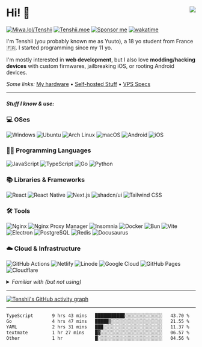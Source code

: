 # Hi! 👋 <img src="https://komarev.com/ghpvc/?username=CuteTenshii&style=for-the-badge&base=2615" align="right" />

[![Miwa.lol/Tenshii](https://img.shields.io/badge/my%20socials-miwa.lol%2Ftenshii-0e0d26?style=for-the-badge)](https://miwa.lol/tenshii)
[![Tenshii.moe](https://img.shields.io/badge/tenshii.moe-141f37?style=for-the-badge)](https://tenshii.moe)
[![Sponsor me](https://img.shields.io/badge/sponsor-30363D?style=for-the-badge&logo=GitHub-Sponsors&logoColor=#white)](https://github.com/sponsors/CuteTenshii)
[![wakatime](https://wakatime.com/badge/user/603df7a0-43ed-44a2-897f-8d90d700254e.svg?style=for-the-badge)](https://wakatime.com/@603df7a0-43ed-44a2-897f-8d90d700254e)

I'm Tenshii (you probably known me as Yuuto), a 18 yo student from France 🇫🇷. I started programming since my 11 yo.

I'm mostly interested in **web development**, but I also love **modding/hacking devices** with custom firmwares, jailbreaking iOS, or rooting Android devices.

*Some links:* [My hardware](Hardware.md) &bull; [Self-hosted Stuff](Self-hosted_Stuff.md) &bull; [VPS Specs](VPS_Specs.md)

---

##### Stuff I know & use:

### 💻 OSes

![Windows](https://img.shields.io/badge/Windows-0078D6?style=for-the-badge&logo=windows&logoColor=white)
![Ubuntu](https://img.shields.io/badge/Ubuntu-E95420?style=for-the-badge&logo=ubuntu&logoColor=white)
![Arch Linux](https://img.shields.io/badge/Arch_Linux-1793D1?style=for-the-badge&logo=arch-linux&logoColor=white)
![macOS](https://img.shields.io/badge/mac%20os-000000?style=for-the-badge&logo=apple&logoColor=white)
![Android](https://img.shields.io/badge/Android-3DDC84?style=for-the-badge&logo=android&logoColor=white)
![iOS](https://img.shields.io/badge/iOS-000000?style=for-the-badge&logo=ios&logoColor=white)

### 🧑‍💻 Programming Languages

![JavaScript](https://img.shields.io/badge/JavaScript-323330?style=for-the-badge&logo=javascript&logoColor=F7DF1E)
![TypeScript](https://img.shields.io/badge/TypeScript-007ACC?style=for-the-badge&logo=typescript&logoColor=white)
![Go](https://img.shields.io/badge/Go-00ADD8?style=for-the-badge&logo=go&logoColor=white)
![Python](https://img.shields.io/badge/Python-FFD43B?style=for-the-badge&logo=python&logoColor=blue)

### 📚 Libraries & Frameworks

![React](https://img.shields.io/badge/React-20232A?style=for-the-badge&logo=react&logoColor=61DAFB)
![React Native](https://img.shields.io/badge/React_Native-20232A?style=for-the-badge&logo=react&logoColor=61DAFB)
![Next.js](https://img.shields.io/badge/next%20js-000000?style=for-the-badge&logo=nextdotjs&logoColor=white)
![shadcn/ui](https://img.shields.io/badge/shadcn%2Fui-000000?style=for-the-badge&logo=shadcnui&logoColor=white)
![Tailwind CSS](https://img.shields.io/badge/Tailwind_CSS-38B2AC?style=for-the-badge&logo=tailwind-css&logoColor=white)

### 🛠️ Tools

![Nginx](https://img.shields.io/badge/Nginx-009639?style=for-the-badge&logo=nginx&logoColor=white)
![Nginx Proxy Manager](https://img.shields.io/badge/nginxproxymanager-F15833?style=for-the-badge&logo=nginxproxymanager&logoColor=white)
![Insomnia](https://img.shields.io/badge/Insomnia-5849be?style=for-the-badge&logo=Insomnia&logoColor=white)
![Docker](https://img.shields.io/badge/Docker-2CA5E0?style=for-the-badge&logo=docker&logoColor=white)
![Bun](https://img.shields.io/badge/bun-282a36?style=for-the-badge&logo=bun&logoColor=fbf0df)
![Vite](https://img.shields.io/badge/Vite-B73BFE?style=for-the-badge&logo=vite&logoColor=FFD62E)
![Electron](https://img.shields.io/badge/Electron-2B2E3A?style=for-the-badge&logo=electron&logoColor=9FEAF9)
![PostgreSQL](https://img.shields.io/badge/PostgreSQL-316192?style=for-the-badge&logo=postgresql&logoColor=white)
![Redis](https://img.shields.io/badge/redis-%23DD0031.svg?&style=for-the-badge&logo=redis&logoColor=white)
![Docusaurus](https://img.shields.io/badge/Docusaurus-3ECC5F?style=for-the-badge&logo=Docusaurus&logoColor=white)

### ☁️ Cloud & Infrastructure

![GitHub Actions](https://img.shields.io/badge/GitHub_Actions-2088FF?style=for-the-badge&logo=github-actions&logoColor=white)
![Netlify](https://img.shields.io/badge/Netlify-00C7B7?style=for-the-badge&logo=netlify&logoColor=white)
![Linode](https://img.shields.io/badge/Linode-00A95C?style=for-the-badge&logo=Linode&logoColor=white)
![Google Cloud](https://img.shields.io/badge/Google_Cloud-4285F4?style=for-the-badge&logo=google-cloud&logoColor=white)
![GitHub Pages](https://img.shields.io/badge/GitHub%20Pages-222222?style=for-the-badge&logo=GitHub%20Pages&logoColor=white)
![Cloudflare](https://img.shields.io/badge/Cloudflare-F38020?style=for-the-badge&logo=Cloudflare&logoColor=white)

<details>
  <summary><i>Familiar with (but not using)</i></summary>

Stuff I used in the past, but that I haven't used in years. That doesn't mean I forgot how to use them :)

![Vue](https://img.shields.io/badge/Vue%20js-35495E?style=for-the-badge&logo=vuedotjs&logoColor=4FC08D)
![Swift](https://img.shields.io/badge/Swift-FA7343?style=for-the-badge&logo=swift&logoColor=white)
![PHP](https://img.shields.io/badge/PHP-777BB4?style=for-the-badge&logo=php&logoColor=white)
![MySQL](https://img.shields.io/badge/MySQL-005C84?style=for-the-badge&logo=mysql&logoColor=white)
</details>

---

[![Tenshii's GitHub activity graph](https://github-readme-activity-graph.vercel.app/graph?username=CuteTenshii&theme=github-compact&hide_border=true)](https://github.com/ashutosh00710/github-readme-activity-graph)

---

<!--START_SECTION:waka-->

```txt
TypeScript       9 hrs 43 mins   ███████████░░░░░░░░░░░░░░   43.70 %
Go               4 hrs 47 mins   █████▒░░░░░░░░░░░░░░░░░░░   21.55 %
YAML             2 hrs 31 mins   ███░░░░░░░░░░░░░░░░░░░░░░   11.37 %
textmate         1 hr 27 mins    █▓░░░░░░░░░░░░░░░░░░░░░░░   06.57 %
Other            1 hr            █░░░░░░░░░░░░░░░░░░░░░░░░   04.56 %
```

<!--END_SECTION:waka-->
